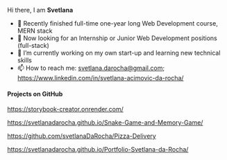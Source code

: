 Hi there, I am **Svetlana**

- 🔭 Recently finished full-time one-year long Web Development course, MERN stack
- 🌱 Now looking for an Internship or Junior Web Development positions (full-stack)
- 👯 I’m currently working on my own start-up and learning new technical skills
- 📫 How to reach me: svetlana.darocha@gmail.com; https://www.linkedin.com/in/svetlana-acimovic-da-rocha/
  
#### Projects on GitHub

https://storybook-creator.onrender.com/

https://svetlanadarocha.github.io/Snake-Game-and-Memory-Game/

https://github.com/svetlanaDaRocha/Pizza-Delivery

https://svetlanadarocha.github.io/Portfolio-Svetlana-da-Rocha/



